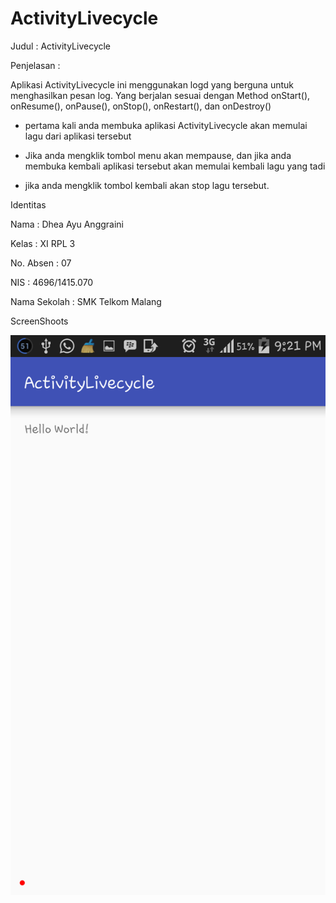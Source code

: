 # ActivityLivecycle

Judul : ActivityLivecycle

Penjelasan  :

Aplikasi ActivityLivecycle ini menggunakan logd yang berguna untuk menghasilkan pesan log. Yang berjalan sesuai dengan Method onStart(),
 onResume(), onPause(), onStop(), onRestart(), dan onDestroy()
 
- pertama kali anda membuka aplikasi ActivityLivecycle akan memulai lagu dari aplikasi tersebut

- Jika anda mengklik tombol menu akan mempause, dan jika anda membuka kembali aplikasi tersebut akan memulai kembali lagu yang tadi

- jika anda mengklik tombol kembali akan stop lagu tersebut.

Identitas

Nama : Dhea Ayu Anggraini

Kelas : XI RPL 3

No. Absen : 07

NIS : 4696/1415.070

Nama Sekolah  : SMK Telkom Malang

ScreenShoots

<img src="https://github.com/Dheaayuang/ActivityLivecycle/blob/master/ActivityLivecycle.png">
